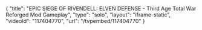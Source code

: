 {
    "title": "EPIC SIEGE OF RIVENDELL: ELVEN DEFENSE - Third Age Total War Reforged Mod Gameplay",
    "type": "solo",
    "layout": "iframe-static",
    "videoId": "117404770",
    "url": "\/tvpembed\/117404770"
}